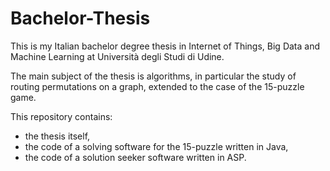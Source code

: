 # Bachelor-Thesis
This is my Italian bachelor degree thesis in Internet of Things, Big Data and Machine Learning at Università degli Studi di Udine.

The main subject of the thesis is algorithms, in particular the study of routing permutations on a graph, extended to the case of the 15-puzzle game.

This repository contains:
- the thesis itself,
- the code of a solving software for the 15-puzzle written in Java,
- the code of a solution seeker software written in ASP.
